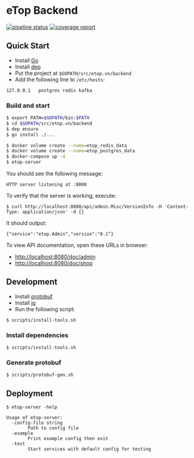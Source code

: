 # eTop Backend

[![pipeline status](http://code.eyeteam.vn/etop-backend/backend/badges/master/pipeline.svg)](http://code.eyeteam.vn/etop-backend/backend/commits/master) [![coverage report](http://code.eyeteam.vn/etop-backend/backend/badges/master/coverage.svg)](http://code.eyeteam.vn/etop-backend/backend/commits/master)

## Quick Start

- Install [Go](https://golang.org/dl/)
- Install [dep](https://github.com/golang/dep)
- Put the project at `$GOPATH/src/etop.vn/backend`
- Add the following line to `/etc/hosts`:

```
127.0.0.1	postgres redis kafka
```

### Build and start

```bash
$ export PATH=$GOPATH/bin:$PATH
$ cd $GOPATH/src/etop.vn/backend
$ dep ensure
$ go install ./...

$ docker volume create --name=etop_redis_data
$ docker volume create --name=etop_postgres_data
$ docker-compose up -d
$ etop-server
```

You should see the following message:

    HTTP server listening at :8080

To verify that the server is working, execute:

    $ curl http://localhost:8080/api/admin.Misc/VersionInfo -H 'Content-Type: application/json' -d {}

It should output:

    {"service":"etop.Admin","version":"0.1"}

To view API documentation, open these URLs in browser:

- [http://localhost:8080/doc/admin](http://localhost:8080/doc/admin)
- [http://localhost:8080/doc/shop](http://localhost:8080/doc/shop)

## Development

- Install [protobuf](https://developers.google.com/protocol-buffers/docs/downloads)
- Install [jq](https://stedolan.github.io/jq/)
- Run the following script:

```
$ scripts/install-tools.sh
```

### Install dependencies

    $ scripts/install-tools.sh

### Generate protobuf

    $ scripts/protobuf-gen.sh

## Deployment

```
$ etop-server -help

Usage of etop-server:
  -config-file string
        Path to config file
  -example
        Print example config then exit
  -test
        Start services with default config for testing
```
